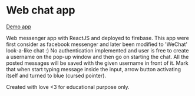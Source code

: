 # Web chat app

[Demo app](https://facebook-messenger-49480.web.app)

Web messenger app with ReactJS and deployed to firebase. This app were first consider as facebook messenger and later been modified to 'WeChat' look-a-like chat :) No authentication implemented and user is free to create a username on the pop-up window and then go on starting the chat. All the posted messages will be saved with the given username in front of it. Mark that when start typing message inside the input, arrow button activating itself and turned to blue (cursed pointer).


Created with love <3 for educational purpose only.